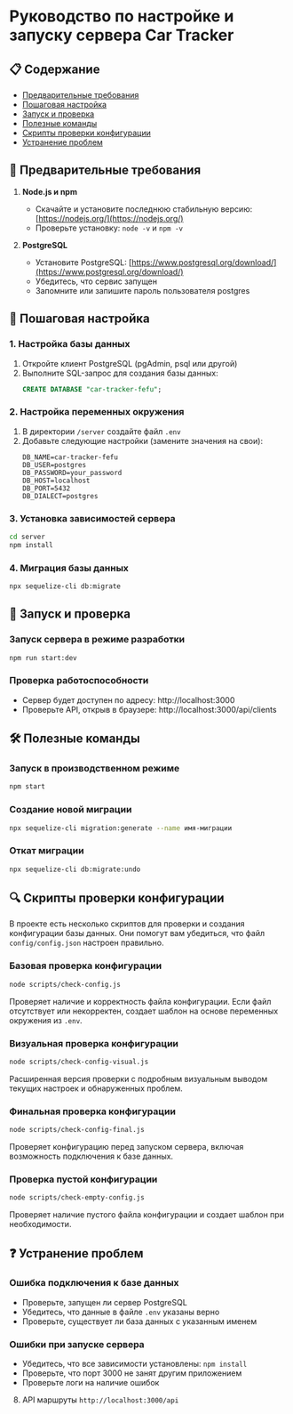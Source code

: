 # Руководство по настройке и запуску сервера Car Tracker

## 📋 Содержание
- [Предварительные требования](#предварительные-требования)
- [Пошаговая настройка](#пошаговая-настройка)
- [Запуск и проверка](#запуск-и-проверка)
- [Полезные команды](#полезные-команды)
- [Скрипты проверки конфигурации](#скрипты-проверки-конфигурации)
- [Устранение проблем](#устранение-проблем)

## 🚀 Предварительные требования

1. **Node.js и npm**
   - Скачайте и установите последнюю стабильную версию: [https://nodejs.org/](https://nodejs.org/)
   - Проверьте установку: `node -v` и `npm -v`

2. **PostgreSQL**
   - Установите PostgreSQL: [https://www.postgresql.org/download/](https://www.postgresql.org/download/)
   - Убедитесь, что сервис запущен
   - Запомните или запишите пароль пользователя postgres

## 🔧 Пошаговая настройка


### 1. Настройка базы данных
1. Откройте клиент PostgreSQL (pgAdmin, psql или другой)
2. Выполните SQL-запрос для создания базы данных:
   ```sql
   CREATE DATABASE "car-tracker-fefu";
   ```

### 2. Настройка переменных окружения
1. В директории `/server` создайте файл `.env`
2. Добавьте следующие настройки (замените значения на свои):
   ```
   DB_NAME=car-tracker-fefu
   DB_USER=postgres
   DB_PASSWORD=your_password
   DB_HOST=localhost
   DB_PORT=5432
   DB_DIALECT=postgres
   ```

### 3. Установка зависимостей сервера
```bash
cd server
npm install
```

### 4. Миграция базы данных
```bash
npx sequelize-cli db:migrate
```

## 🚀 Запуск и проверка

### Запуск сервера в режиме разработки
```bash
npm run start:dev
```

### Проверка работоспособности
- Сервер будет доступен по адресу: http://localhost:3000
- Проверьте API, открыв в браузере: http://localhost:3000/api/clients

## 🛠 Полезные команды

### Запуск в производственном режиме
```bash
npm start
```

### Создание новой миграции
```bash
npx sequelize-cli migration:generate --name имя-миграции
```

### Откат миграции
```bash
npx sequelize-cli db:migrate:undo
```

## 🔍 Скрипты проверки конфигурации

В проекте есть несколько скриптов для проверки и создания конфигурации базы данных. Они помогут вам убедиться, что файл `config/config.json` настроен правильно.

### Базовая проверка конфигурации
```bash
node scripts/check-config.js
```
Проверяет наличие и корректность файла конфигурации. Если файл отсутствует или некорректен, создает шаблон на основе переменных окружения из `.env`.

### Визуальная проверка конфигурации
```bash
node scripts/check-config-visual.js
```
Расширенная версия проверки с подробным визуальным выводом текущих настроек и обнаруженных проблем.

### Финальная проверка конфигурации
```bash
node scripts/check-config-final.js
```
Проверяет конфигурацию перед запуском сервера, включая возможность подключения к базе данных.

### Проверка пустой конфигурации
```bash
node scripts/check-empty-config.js
```
Проверяет наличие пустого файла конфигурации и создает шаблон при необходимости.

## ❓ Устранение проблем

### Ошибка подключения к базе данных
- Проверьте, запущен ли сервер PostgreSQL
- Убедитесь, что данные в файле `.env` указаны верно
- Проверьте, существует ли база данных с указанным именем

### Ошибки при запуске сервера
- Убедитесь, что все зависимости установлены: `npm install`
- Проверьте, что порт 3000 не занят другим приложением
- Проверьте логи на наличие ошибок

8. API маршруты
 `http://localhost:3000/api`
 
